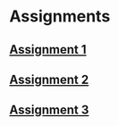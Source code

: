 # Assignments

## [Assignment 1](https://github.com/sanderblox/Assignments/blob/master/Assignment_week_2-checkpoint.ipynb)
## [Assignment 2](https://github.com/sanderblox/Assignments/blob/master/Assignment_week_4%20(1).ipynb)
## [Assignment 3](https://github.com/sanderblox/Assignments/blob/master/Assignment_week_5.ipynb)
